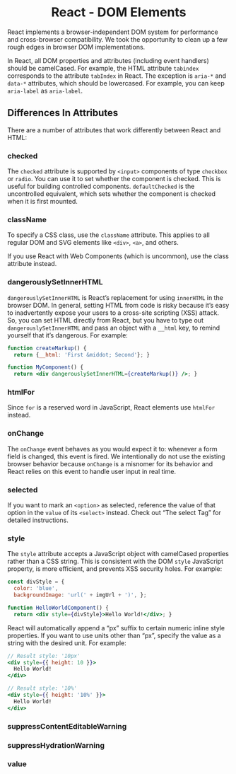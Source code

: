 <link rel="stylesheet" href="https://cdn.jsdelivr.net/npm/bootstrap-icons@1.5.0/font/bootstrap-icons.css">
<link rel="stylesheet" href="../source.css">

<h1 style="text-align:center">React - DOM Elements</h1>

React implements a browser-independent DOM system for performance and cross-browser compatibility. We took the opportunity to clean up a few rough edges in browser DOM implementations.

In React, all DOM properties and attributes (including event handlers) should be camelCased. For example, the HTML attribute `tabindex` corresponds to the attribute `tabIndex` in React. The exception is `aria-*` and `data-*` attributes, which should be lowercased. For example, you can keep `aria-label` as `aria-label`.

## Differences In Attributes
There are a number of attributes that work differently between React and HTML:

### checked
The `checked` attribute is supported by `<input>` components of type `checkbox` or `radio`. You can use it to set whether the component is checked. This is useful for building controlled components. `defaultChecked` is the uncontrolled equivalent, which sets whether the component is checked when it is first mounted.

### className
To specify a CSS class, use the `className` attribute. This applies to all regular DOM and SVG elements like `<div>`, `<a>`, and others.

If you use React with Web Components (which is uncommon), use the class attribute instead.

### dangerouslySetInnerHTML
`dangerouslySetInnerHTML` is React’s replacement for using `innerHTML` in the browser DOM. In general, setting HTML from code is risky because it’s easy to inadvertently expose your users to a cross-site scripting (XSS) attack. So, you can set HTML directly from React, but you have to type out `dangerouslySetInnerHTML` and pass an object with a `__html` key, to remind yourself that it’s dangerous. For example:
```jsx
function createMarkup() {
  return {__html: 'First &middot; Second'}; }

function MyComponent() {
  return <div dangerouslySetInnerHTML={createMarkup()} />; }
```

### htmlFor
Since `for` is a reserved word in JavaScript, React elements use `htmlFor` instead.

### onChange
The `onChange` event behaves as you would expect it to: whenever a form field is changed, this event is fired. We intentionally do not use the existing browser behavior because `onChange` is a misnomer for its behavior and React relies on this event to handle user input in real time.

### selected
If you want to mark an `<option>` as selected, reference the value of that option in the `value` of its `<select>` instead. Check out “The select Tag” for detailed instructions.

### style
The `style` attribute accepts a JavaScript object with camelCased properties rather than a CSS string. This is consistent with the DOM `style` JavaScript property, is more efficient, and prevents XSS security holes. For example:
```jsx
const divStyle = {
  color: 'blue',
  backgroundImage: 'url(' + imgUrl + ')', };

function HelloWorldComponent() {
  return <div style={divStyle}>Hello World!</div>; }
```
React will automatically append a “px” suffix to certain numeric inline style properties. If you want to use units other than “px”, specify the value as a string with the desired unit. For example:
```jsx
// Result style: '10px'
<div style={{ height: 10 }}>
  Hello World!
</div>

// Result style: '10%'
<div style={{ height: '10%' }}>
  Hello World!
</div>
```




### suppressContentEditableWarning
### suppressHydrationWarning
### value
























